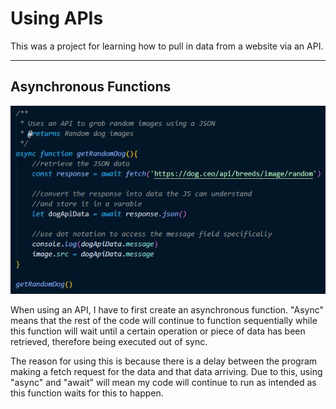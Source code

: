# Using APIs

This was a project for learning how to pull in data from a website via an API.

----

## Asynchronous Functions

![Screenshot of an async function fetching data with an API](https://github.com/devalexbd/using-APIs/blob/main/documentation/api_1.JPG?raw=true)

When using an API, I have to first create an asynchronous function. "Async" means that the rest of the code will continue to function sequentially while this function will wait until a certain operation or piece of data has been retrieved, therefore being executed out of sync.

The reason for using this is because there is a delay between the program making a fetch request for the data and that data arriving. Due to this, using "async" and "await" will mean my code will continue to run as intended as this function waits for this to happen.

